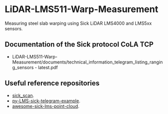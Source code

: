 # LiDAR-LMS511-Warp-Measurement
Measuring steel slab warping using Sick LiDAR LMS4000 and LMS5xx sensors.

## Documentation of the Sick protocol CoLA TCP
- LiDAR-LMS511-Warp-Measurement/documents/technical_information_telegram_listing_ranging_sensors - latest.pdf

## Useful reference repositories

- [sick_scan](https://github.com/Alimustoofaa/sick_scan).
- [py-LMS-sick-telegram-example](https://github.com/danieltak/py-LMS-sick-telegram-example).
- [awesome-sick-lms-point-cloud](https://github.com/danieltak/awesome-sick-lms-point-cloud).

